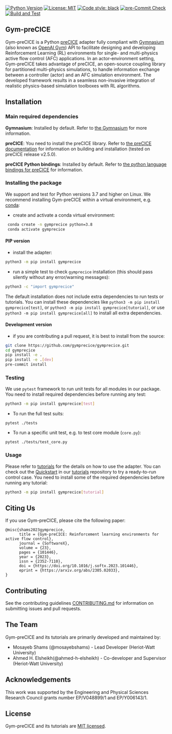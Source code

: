 [![Python Version](https://img.shields.io/badge/python-3.7+-blue.svg)](https://www.python.org/downloads/)
[![License: MIT](https://img.shields.io/badge/License-MIT-blue.svg)](https://github.com/gymprecice/gymprecice/blob/master/LICENSE.md)
[![Code style: black](https://img.shields.io/badge/code%20style-black-000000.svg)](https://github.com/psf/black)
[![pre-Commit Check](https://github.com/gymprecice/gymprecice/actions/workflows/pre-commit.yml/badge.svg)](https://github.com/gymprecice/gymprecice/actions/workflows/pre-commit.yml)
[![Build and Test](https://github.com/gymprecice/gymprecice/actions/workflows/build-and-test.yml/badge.svg)](https://github.com/gymprecice/gymprecice/actions/workflows/build-and-test.yml)


## Gym-preCICE

Gym-preCICE is a Python [preCICE](https://precice.org/) adapter fully compliant with [Gymnasium](https://gymnasium.farama.org/) (also known as [OpenAI Gym](https://www.gymlibrary.dev/)) API to facilitate designing and developing Reinforcement Learning (RL) environments for single- and multi-physics active flow control (AFC) applications. In an actor-environment setting, Gym-preCICE takes advantage of preCICE, an open-source coupling library for partitioned multi-physics simulations, to handle information exchange between a controller (actor) and an AFC simulation environment. The developed framework results in a seamless non-invasive integration of realistic physics-based simulation toolboxes with RL algorithms.


## Installation

### Main required dependencies

**Gymnasium**:  Installed by default. Refer to [the Gymnasium](https://gymnasium.farama.org/) for more information.

**preCICE**: You need to install the preCICE library. Refer to [the preCICE documentation](https://precice.org/installation-overview.html) for information on building and installation (tested on preCICE release v2.5.0).

**preCICE Python bindings**: Installed by default. Refer to [the python language bindings for preCICE](https://github.com/precice/python-bindings) for information.


### Installing the package

We support and test for Python versions 3.7 and higher on Linux. We recommend installing Gym-preCICE within a virtual environment, e.g. [conda](https://www.anaconda.com/products/distribution#Downloads):

- create and activate a conda virtual environment:
```bash
 conda create -n gymprecice python=3.8
 conda activate gymprecice
```


#### PIP version
- install the adapter:

```bash
python3 -m pip install gymprecice
```
- run a simple test to check `gymprecice` installation (this should pass silently without any error/warning messages):
```bash
python3 -c "import gymprecice"
```

The default installation does not include extra dependencies to run tests or tutorials. You can install these dependencies like `python3 -m pip install gymprecice[test]`, or
`python3 -m pip install gymprecice[tutorial]`, or use `python3 -m pip install gymprecice[all]` to install all extra dependencies.

#### Development version
- if you are contributing a pull request, it is best to install from the source:
```bash
git clone https://github.com/gymprecice/gymprecice.git
cd gymprecice
pip install -e .
pip install -e .[dev]
pre-commit install
```

### Testing

We use `pytest` framework to run unit tests for all modules in our package. You need to install required dependencies before running any test:
```bash
python3 -m pip install gymprecice[test]
```
- To run the full test suits:
```
pytest ./tests
```
- To run a specific unit test, e.g. to test core module (`core.py`):
```
pytest ./tests/test_core.py
```

### Usage

Please refer to [tutorials](https://github.com/gymprecice/tutorials) for the details on how to use the adapter. You can check out the [Quickstart](https://github.com/gymprecice/tutorials/tree/main/quickstart) in our [tutorials](https://github.com/gymprecice/tutorials) repository to try a ready-to-run control case. You need to install some of the required dependencies before running any tutorial:
```bash
python3 -m pip install gymprecice[tutorial]
```

## Citing Us

If you use Gym-preCICE, please cite the following paper:

```
@misc{shams2023gymprecice,
      title = {Gym-preCICE: Reinforcement learning environments for active flow control},
      journal = {SoftwareX},
      volume = {23},
      pages = {101446},
      year = {2023},
      issn = {2352-7110},
      doi = {https://doi.org/10.1016/j.softx.2023.101446},
      eprint = {https://arxiv.org/abs/2305.02033},
}
```

## Contributing

See the contributing guidelines [CONTRIBUTING.md](https://github.com/gymprecice/gymprecice/blob/main/CONTRIBUTING.md)
for information on submitting issues and pull requests.


## The Team

Gym-preCICE and its tutorials are primarily developed and maintained by:
- Mosayeb Shams (@mosayebshams) - Lead Developer (Heriot-Watt University)
- Ahmed H. Elsheikh(@ahmed-h-elsheikh) - Co-developer and Supervisor (Heriot-Watt University)


## Acknowledgements

This work was supported by the Engineering and Physical Sciences Research Council grants number EP/V048899/1 and EP/Y006143/1.


## License

Gym-preCICE and its tutorials are [MIT licensed](https://github.com/gymprecice/gymprecice/blob/main/LICENSE).
